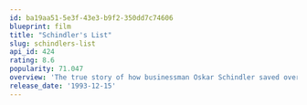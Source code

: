 ```yaml
---
id: ba19aa51-5e3f-43e3-b9f2-350dd7c74606
blueprint: film
title: "Schindler's List"
slug: schindlers-list
api_id: 424
rating: 8.6
popularity: 71.047
overview: 'The true story of how businessman Oskar Schindler saved over a thousand Jewish lives from the Nazis while they worked as slaves in his factory during World War II.'
release_date: '1993-12-15'
---
```

